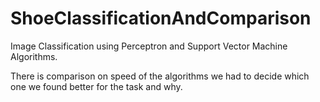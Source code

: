 # ShoeClassificationAndComparison

Image Classification using Perceptron and Support Vector Machine Algorithms.

There is comparison on speed of the algorithms we had to decide which one we found better for the task and why.
